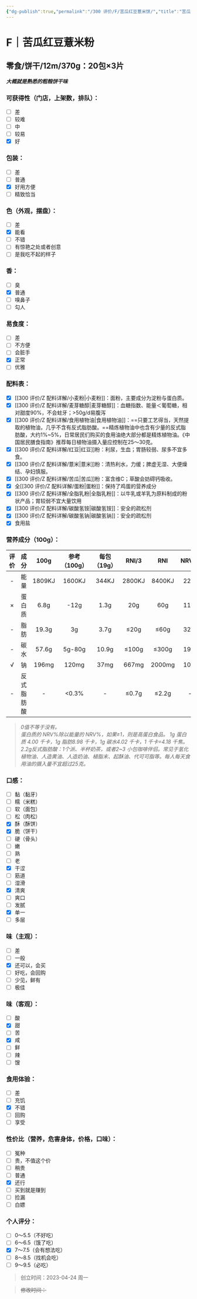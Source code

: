 ```yaml
---
{"dg-publish":true,"permalink":"/300 评价/F/苦瓜红豆薏米饼/","title":"苦瓜红豆薏米饼","tags":["F","零食","饼干"],"created":"2024-01-25T18:45:03.000+08:00","updated":"2024-01-25T18:45:03.000+08:00"}
---
```



# F｜苦瓜红豆薏米粉
## 零食/饼干/12m/370g：20包×3片
***大概就是熟悉的粗粮饼干味***
### 可获得性（门店，上架数，排队）：
- [ ] 差
- [ ] 较难
- [ ] 中
- [ ] 较易
- [x] 好
### 包装：
- [ ] 差
- [ ] 普通
- [x] 好用方便
- [ ] 精致恰当
### 色（外观，摆盘）：
- [ ] 差
- [x] 能看
- [ ] 不错
- [ ] 有惊艳之处或者创意
- [ ] 是我吃不起的样子
### 香：
- [ ] 臭
- [x] 普通
- [ ] 嗅鼻子
- [ ] 勾人
### 易食度：
- [ ] 差
- [ ] 不方便
- [ ] 会脏手
- [x] 正常
- [ ] 优雅
### 配料表：
- [x] [[300 评价/Z 配料详解/小麦粉\|小麦粉]]：面粉，主要成分为淀粉与蛋白质。
- [x] [[300 评价/Z 配料详解/麦芽糖醇\|麦芽糖醇]]：血糖指数、能量＜葡萄糖，相对甜度90%，不会蛀牙；>50g/d易腹泻
- [x] [[300 评价/Z 配料详解/食用植物油\|食用植物油]]：==只要工艺得当，天然提取的植物油，几乎不含有反式脂肪酸。==精炼植物油中也含有少量的反式脂肪酸，大约1%~5%，日常居民们购买的食用油绝大部分都是精炼植物油。《中国居民膳食指南》推荐每日植物油摄入量应控制在25～30克。
- [x] [[300 评价/Z 配料详解/红豆\|红豆]]粉：利尿，生血；胃肠较弱、尿多不宜多食。
- [x] [[300 评价/Z 配料详解/薏米\|薏米]]粉：清热利水，力缓；脾虚无湿、大便燥结、孕妇慎服。
- [x] [[300 评价/Z 配料详解/苦瓜\|苦瓜]]粉：富含维C；草酸会妨碍钙吸收。
- [x] 全[[300 评价/Z 配料详解/蛋粉\|蛋粉]]：保持了鸡蛋的营养成分
- [x] [[300 评价/Z 配料详解/全脂乳粉\|全脂乳粉]]：以牛乳或羊乳为原料制成的粉状产品；胃较弱不宜大量饮用
- [x] [[300 评价/Z 配料详解/碳酸氢铵\|碳酸氢铵]]：安全的疏松剂
- [x] [[300 评价/Z 配料详解/碳酸氢钠\|碳酸氢钠]]：安全的疏松剂
- [x] 食用盐
### 营养成分（100g）：
|评价|成分|100g|参考（100g）|每包（19g）|RNI/3|RNI|NRV%|
|:-:|:-:|:-:|:-:|:-:|:-:|:-:|:-:|
|-|能量|1809KJ|1600KJ|344KJ|2800KJ|8400KJ|22%|
|×|蛋白质|6.8g|-12g|1.3g|20g|60g|11%|
|-|脂肪|19.3g|3g|3.7g|≤20g|≤60g|32%|
|-|碳水|57.6g|5g-80g|10.9g|≤100g|≤300g|19%|
|√|钠|196mg|120mg|37mg|667mg|2000mg|10%|
|-|反式脂肪酸|-|<0.3%|-|≤0.7g|≤2.2g|-|
>*0值不等于没有。  
蛋白质的 NRV%除以能量的 NRV%，如果≥1，则是高蛋白食品。
1g 蛋白质 4.00 千卡，1g 脂肪8.98 千卡，1g 碳水4.02 千卡，1 千卡=4.18 千焦。
2.2g反式脂肪酸：1个派、半杯奶茶，或者2~3 小包咖啡伴侣。常见于氢化植物油、人造黄油、人造奶油、植脂末、起酥油、代可可脂等。每人每天食用油的摄入量不宜超过25克。*
### 口感：
- [ ] 黏（黏牙）
- [ ] 糯（米糕）
- [ ] 软（面包）
- [ ] 松（肉松）
- [x] 酥（酥饼）
- [x] 脆（饼干）
- [ ] 硬（骨头）
- [ ] 嫩
- [ ] 熟
- [ ] 老
- [x] 干涩
- [ ] 筋道
- [ ] 湿滑
- [x] 清爽
- [ ] 爽口
- [ ] 发腻
- [x] 单一
- [ ] 多层
### 味（主观）：
- [ ] 差
- [ ] 一般
- [x] 还可以，会买
- [ ] 好吃，会回购
- [ ] 少见，鲜有
- [ ] 极佳
### 味（客观）：
- [ ] 酸
- [x] 甜
- [ ] 苦
- [x] 咸
- [ ] 鲜
- [ ] 辣
- [ ] 馊
### 食用体验：
- [ ] 差
- [ ] 充饥
- [x] 不错
- [ ] 回购
- [ ] 享受
### 性价比（营养，危害身体，价格，口味）：
- [ ] 冤种
- [ ] 贵，不值这个价
- [ ] 稍贵
- [ ] 普通
- [x] 还行
- [ ] 买到就是赚到
- [ ] 捡漏
- [ ] 白嫖
### 个人评分：
- [ ] 0～5.5（不好吃）
- [ ] 6～6.5（饿了吃）
- [x] 7～7.5（会有想法吃）
- [ ] 8～8.5（找机会吃）
- [ ] 9～9.5（必吃）

>创立时间：2023-04-24 周一

>~~修改时间：~~